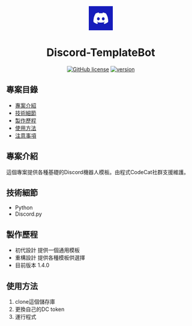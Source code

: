 <div align="center">
  <a href="/">
    <picture>
      <img alt="logo" src="./logo.jpg" height="64">
    </picture>
  </a>
  <h1>Discord-TemplateBot</h1>

<a href="https://github.com/yd-tw/kuang-ti-web/blob/main/LICENSE"><img alt="GitHub license" src="https://img.shields.io/badge/license-MIT-green"></a>
<a href="https://github.com/yd-tw/Discord-TemplateBot/blob/main/requirements.txt"><img alt="version" src="https://img.shields.io/badge/Discord.py-2.3-blue"></a>

</div>

## 專案目錄

- [專案介紹](#專案介紹)
- [技術細節](#技術細節)
- [製作歷程](#製作歷程)
- [使用方法](#使用方法)
- [注意事項](#注意事項)

## 專案介紹

這個專案提供各種基礎的Discord機器人模板。由程式CodeCat社群支援維護。

## 技術細節

- Python
- Discord.py

## 製作歷程

- 初代設計 提供一個通用模板
- 重構設計 提供各種模板供選擇
- 目前版本 1.4.0

## 使用方法

1. clone這個儲存庫
2. 更換自己的DC token
2. 運行程式
